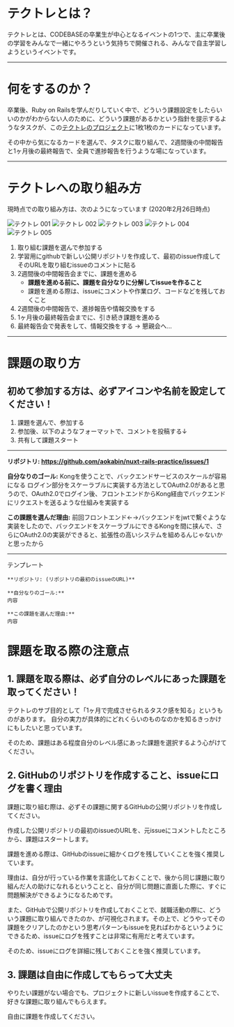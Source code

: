 # テクトレとは？

テクトレとは、CODEBASEの卒業生が中心となるイベントの1つで、主に卒業後の学習をみんなで一緒にやろうという気持ちで開催される、みんなで自主学習しようというイベントです。

---

# 何をするのか？

卒業後、Ruby on Railsを学んだりしていく中で、どういう課題設定をしたらいいのかがわからない人のために、どういう課題があるかという指針を提示するようなタスクが、この[テクトレのプロジェクト](https://github.com/CODEBASE-Okinawa/codebase-tech-training/projects/1)に1枚1枚のカードになっています。

その中から気になるカードを選んで、タスクに取り組んで、2週間後の中間報告と1ヶ月後の最終報告で、全員で進捗報告を行うような場になっています。

---

# テクトレへの取り組み方

現時点での取り組み方は、次のようになっています
(2020年2月26日時点)

![テクトレ 001](https://user-images.githubusercontent.com/3102940/75341544-0ba89800-58d8-11ea-9867-6f44872ec30e.jpeg)
![テクトレ 002](https://user-images.githubusercontent.com/3102940/75341546-0cd9c500-58d8-11ea-8c97-2eeb8b6a6a3d.jpeg)
![テクトレ 003](https://user-images.githubusercontent.com/3102940/75341548-0d725b80-58d8-11ea-9bcb-606dbe468b87.jpeg)
![テクトレ 004](https://user-images.githubusercontent.com/3102940/75341549-0e0af200-58d8-11ea-9bfb-587a7f66bd85.jpeg)
![テクトレ 005](https://user-images.githubusercontent.com/3102940/75341551-0ea38880-58d8-11ea-9cf2-d10a617df723.jpeg)


1. 取り組む課題を選んで参加する
2. 学習用にgithubで新しい公開リポジトリを作成して、最初のissue作成してそのURLを取り組むissueのコメントに貼る
3. 2週間後の中間報告会までに、課題を進める
    - **課題を進める前に、課題を自分なりに分解してissueを作ること**
    - 課題を進める際は、issueにコメントや作業ログ、コードなどを残しておくこと
4. 2週間後の中間報告で、進捗報告や情報交換をする
5. 1ヶ月後の最終報告会までに、引き続き課題を進める
6. 最終報告会で発表をして、情報交換をする → 懇親会へ...

---

# 課題の取り方

## 初めて参加する方は、必ずアイコンや名前を設定してください！

1. 課題を選んで、参加する
2. 参加後、以下のようなフォーマットで、コメントを投稿する↓
3. 共有して課題スタート

---

**リポジトリ: https://github.com/aokabin/nuxt-rails-practice/issues/1**

**自分なりのゴール:**
Kongを使うことで、バックエンドサービスのスケールが容易になる
ログイン部分をスケーラブルに実装する方法としてOAuth2.0があると思うので、OAuth2.0でログイン後、フロントエンドからKong経由でバックエンドにリクエストを送るような仕組みを実装する

**この課題を選んだ理由:**
前回フロントエンド←→バックエンドをjwtで繋ぐような実装をしたので、バックエンドをスケーラブルにできるKongを間に挟んで、さらにOAuth2.0の実装ができると、拡張性の高いシステムを組めるんじゃないかと思ったから

---

テンプレート

```
**リポジトリ: (リポジトリの最初のissueのURL)**

**自分なりのゴール:**
内容

**この課題を選んだ理由:**
内容
```

# 課題を取る際の注意点

## 1. 課題を取る際は、必ず自分のレベルにあった課題を取ってください！

テクトレのサブ目的として「1ヶ月で完成させられるタスク感を知る」というものがあります。
自分の実力が具体的にどれくらいのものなのかを知るきっかけにもしたいと思っています。

そのため、課題はある程度自分のレベル感にあった課題を選択するよう心がけてください。

## 2. GitHubのリポジトリを作成すること、issueにログを書く理由

課題に取り組む際は、必ずその課題に関するGitHubの公開リポジトリを作成してください。

作成した公開リポジトリの最初のissueのURLを、元issueにコメントしたところから、課題はスタートします。

課題を進める際は、GitHubのissueに細かくログを残していくことを強く推奨しています。

理由は、自分が行っている作業を言語化しておくことで、後から同じ課題に取り組んだ人の助けになれるということと、自分が同じ問題に直面した際に、すぐに問題解決ができるようになるためです。

また、GitHubで公開リポジトリを作成しておくことで、就職活動の際に、どういう課題に取り組んできたのか、が可視化されます。その上で、どうやってその課題をクリアしたのかという思考パターンもissueを見ればわかるというようにできるため、issueにログを残すことは非常に有用だと考えています。

そのため、issueにログを詳細に残しておくことを強く推奨しています。

## 3. 課題は自由に作成してもらって大丈夫

やりたい課題がない場合でも、プロジェクトに新しいissueを作成することで、好きな課題に取り組んでもらえます。

自由に課題を作成してください。
